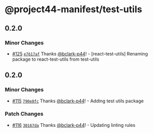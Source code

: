 # @project44-manifest/test-utils

## 0.2.0

### Minor Changes

- [#125](https://github.com/project44/manifest/pull/125)
  [`e7617af`](https://github.com/project44/manifest/commit/e7617afb7bf853cfe4193835e7e91a93e6684eec)
  Thanks [@bclark-p44](https://github.com/bclark-p44)! - [react-test-utils] Renaming package to
  react-test-utils from test-utils

## 0.2.0

### Minor Changes

- [#115](https://github.com/project44/manifest/pull/115)
  [`790e8fc`](https://github.com/project44/manifest/commit/790e8fc1dfb56002c8d88f211793ea741ea0586a)
  Thanks [@bclark-p44](https://github.com/bclark-p44)! - Adding test utils package

### Patch Changes

- [#116](https://github.com/project44/manifest/pull/116)
  [`30167da`](https://github.com/project44/manifest/commit/30167da62f3713434dfbedcb105c9620698e00d0)
  Thanks [@bclark-p44](https://github.com/bclark-p44)! - Updating linting rules
